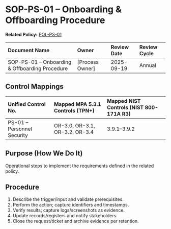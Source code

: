 # SOP-PS-01 – Onboarding & Offboarding Procedure

**Related Policy:** [POL-PS-01](../policies/POL-PS-01_*.md)

| Document Name | Owner | Review Date | Review Cycle |
| :---- | :---- | :---- | :---- |
| SOP-PS-01 – Onboarding & Offboarding Procedure | [Process Owner] | 2025-09-19 | Annual |

## Control Mappings
| Unified Control No. | Mapped MPA 5.3.1 Controls (TPN+) | Mapped NIST Controls (NIST 800-171A R3) |
| :---- | :---- | :---- |
| PS-01 – Personnel Security | OR-3.0, OR-3.1, OR-3.2, OR-3.4 | 3.9.1–3.9.2 |

## Purpose (How We Do It)
Operational steps to implement the requirements defined in the related policy.

## Procedure
1. Describe the trigger/input and validate prerequisites.
2. Perform the action; capture identifiers and timestamps.
3. Verify results; capture logs/screenshots as evidence.
4. Update records/registers and notify stakeholders.
5. Close the request/ticket and archive evidence per retention.

